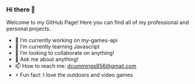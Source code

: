 ### Hi there 👋

Welcome to my GitHub Page! Here you can find all of my professional and personal projects.

- 🔭 I’m currently working on my-games-api
- 🌱 I’m currently learning Javascript
- 👯 I’m looking to collaborate on anything!
- 💬 Ask me about anything!
- 📫 How to reach me: dcummings856@gmail.com
- ⚡ Fun fact: I love the outdoors and video games
